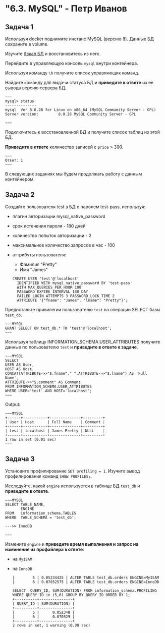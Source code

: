 <h1>"6.3. MySQL" - Петр Иванов</h1>

## Задача 1

Используя docker поднимите инстанс MySQL (версию 8). Данные БД сохраните в volume.

Изучите [бэкап БД](https://github.com/netology-code/virt-homeworks/tree/master/06-db-03-mysql/test_data) и 
восстановитесь из него.

Перейдите в управляющую консоль `mysql` внутри контейнера.

Используя команду `\h` получите список управляющих команд.

Найдите команду для выдачи статуса БД и **приведите в ответе** из ее вывода версию сервера БД.

	~~~
	mysql> status
	--------------
	mysql  Ver 8.0.28 for Linux on x86_64 (MySQL Community Server - GPL)
	Server version:         8.0.28 MySQL Community Server - GPL

	~~~

Подключитесь к восстановленной БД и получите список таблиц из этой БД.

**Приведите в ответе** количество записей с `price` > 300.

	~~~
	Ответ: 1
	~~~

В следующих заданиях мы будем продолжать работу с данным контейнером.


## Задача 2

Создайте пользователя test в БД c паролем test-pass, используя:
- плагин авторизации mysql_native_password
- срок истечения пароля - 180 дней 
- количество попыток авторизации - 3 
- максимальное количество запросов в час - 100
- аттрибуты пользователя:
    - Фамилия "Pretty"
    - Имя "James"

	~~~MYSQL
	CREATE USER 'test'@'localhost'
	  IDENTIFIED WITH mysql_native_password BY 'test-pass'
	  WITH MAX_QUERIES_PER_HOUR 100 
	  PASSWORD EXPIRE INTERVAL 180 DAY
	  FAILED_LOGIN_ATTEMPTS 3 PASSWORD_LOCK_TIME 2  
	  ATTRIBUTE '{"fname": "James", "lname": "Pretty"}';
	~~~


Предоставьте привилегии пользователю `test` на операции SELECT базы `test_db`.  

  
	~~~MYSQL
	GRANT SELECT ON test_db.* TO 'test'@'localhost';
	~~~
  
 
    
Используя таблицу INFORMATION_SCHEMA.USER_ATTRIBUTES получите данные по пользователю `test` и 
**приведите в ответе к задаче**.
  
	~~~MYSQL
	SELECT
	USER AS User,
	HOST AS Host,
	CONCAT(ATTRIBUTE->>"$.fname"," ",ATTRIBUTE->>"$.lname") AS 'Full Name',
	ATTRIBUTE->>"$.comment" AS Comment
	FROM INFORMATION_SCHEMA.USER_ATTRIBUTES
	WHERE USER='test' AND HOST='localhost';
	~~~
  
Output:  
  
  
	~~~MYSQL
	+------+-----------+--------------+---------+
	| User | Host      | Full Name    | Comment |
	+------+-----------+--------------+---------+
	| test | localhost | James Pretty | NULL    |
	+------+-----------+--------------+---------+
	1 row in set (0.01 sec)
	~~~

## Задача 3

Установите профилирование `SET profiling = 1`.
Изучите вывод профилирования команд `SHOW PROFILES;`.

Исследуйте, какой `engine` используется в таблице БД `test_db` и **приведите в ответе**.
  
	~~~MYSQL
	SELECT TABLE_NAME,
		   ENGINE
	FROM   information_schema.TABLES
	WHERE  TABLE_SCHEMA = 'test_db';

	--->> InnoDB

	~~~
  
 
Измените `engine` и **приведите время выполнения и запрос на изменения из профайлера в ответе**:
- на `MyISAM`
- на `InnoDB`
  
	~~~MYSQL
	|        5 | 0.05234425 | ALTER TABLE test_db.orders ENGINE=MyISAM
	|        6 | 0.07052575 | ALTER TABLE test_db.orders ENGINE=InnoDB
	~~~
  

	~~~MYSQL
	SELECT  QUERY_ID, SUM(DURATION) FROM information_schema.PROFILING WHERE QUERY_ID in (5,6) GROUP BY QUERY_ID ORDER BY 1;
	+----------+---------------+
	| QUERY_ID | SUM(DURATION) |
	+----------+---------------+
	|        5 |      0.052348 |
	|        6 |      0.070529 |
	+----------+---------------+
	2 rows in set, 1 warning (0.00 sec)
	~~~